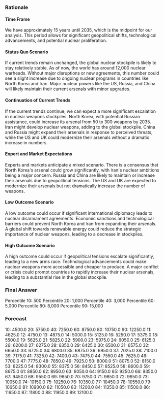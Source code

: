 ### Rationale

#### Time Frame
We have approximately 15 years until 2035, which is the midpoint for our analysis. This period allows for significant geopolitical shifts, technological advancements, and potential nuclear proliferation.

#### Status Quo Scenario
If current trends remain unchanged, the global nuclear stockpile is likely to stay relatively stable. As of now, the world has around 12,000 nuclear warheads. Without major disruptions or new agreements, this number could see a slight increase due to ongoing nuclear programs in countries like North Korea and Iran. Major nuclear powers like the US, Russia, and China will likely maintain their current arsenals with minor upgrades.

#### Continuation of Current Trends
If the current trends continue, we can expect a more significant escalation in nuclear weapons stockpiles. North Korea, with potential Russian assistance, could increase its arsenal from 50 to 300 weapons by 2035. Iran might develop nuclear weapons, adding to the global stockpile. China and Russia might expand their arsenals in response to perceived threats, while the US and UK could modernize their arsenals without a dramatic increase in numbers.

#### Expert and Market Expectations
Experts and markets anticipate a mixed scenario. There is a consensus that North Korea's arsenal could grow significantly, with Iran's nuclear ambitions being a major concern. Russia and China are likely to maintain or increase their arsenals due to geopolitical tensions. The US and UK are expected to modernize their arsenals but not dramatically increase the number of weapons.

#### Low Outcome Scenario
A low outcome could occur if significant international diplomacy leads to nuclear disarmament agreements. Economic sanctions and technological barriers could prevent North Korea and Iran from expanding their arsenals. A global shift towards renewable energy could reduce the strategic importance of nuclear weapons, leading to a decrease in stockpiles.

#### High Outcome Scenario
A high outcome could occur if geopolitical tensions escalate significantly, leading to a new arms race. Technological advancements could make nuclear weapons more accessible and cheaper to produce. A major conflict or crisis could prompt countries to rapidly increase their nuclear arsenals, leading to a substantial rise in the global stockpile.

### Final Answer

Percentile 10: 500
Percentile 20: 1,000
Percentile 40: 3,000
Percentile 60: 5,000
Percentile 80: 8,000
Percentile 90: 15,000

### Forecast

10: 4500.0
20: 5750.0
40: 7250.0
60: 8750.0
80: 10750.0
90: 12250.0
11: 4625.0
12: 4750.0
13: 4875.0
14: 5000.0
15: 5125.0
16: 5250.0
17: 5375.0
18: 5500.0
19: 5625.0
21: 5825.0
22: 5900.0
23: 5975.0
24: 6050.0
25: 6125.0
26: 6200.0
27: 6275.0
28: 6350.0
29: 6425.0
30: 6500.0
31: 6575.0
32: 6650.0
33: 6725.0
34: 6800.0
35: 6875.0
36: 6950.0
37: 7025.0
38: 7100.0
39: 7175.0
41: 7325.0
42: 7400.0
43: 7475.0
44: 7550.0
45: 7625.0
46: 7700.0
47: 7775.0
48: 7850.0
49: 7925.0
50: 8000.0
51: 8075.0
52: 8150.0
53: 8225.0
54: 8300.0
55: 8375.0
56: 8450.0
57: 8525.0
58: 8600.0
59: 8675.0
61: 8850.0
62: 8950.0
63: 9050.0
64: 9150.0
65: 9250.0
66: 9350.0
67: 9450.0
68: 9550.0
69: 9650.0
70: 9750.0
71: 9850.0
72: 9950.0
73: 10050.0
74: 10150.0
75: 10250.0
76: 10350.0
77: 10450.0
78: 10550.0
79: 10650.0
81: 10900.0
82: 11050.0
83: 11200.0
84: 11350.0
85: 11500.0
86: 11650.0
87: 11800.0
88: 11950.0
89: 12100.0